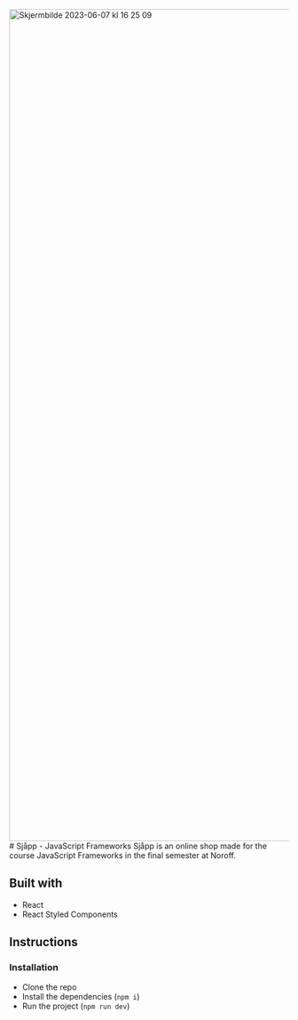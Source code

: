 <img width="1497" alt="Skjermbilde 2023-06-07 kl  16 25 09" src="https://github.com/mathildeew/js-frameworks-ca/assets/94295012/8ba2283c-eba2-415e-8324-8e47c583f01f">
# Sjåpp - JavaScript Frameworks
Sjåpp is an online shop made for the course JavaScript Frameworks in the final semester at Noroff.

## Built with

- React
- React Styled Components

## Instructions

### Installation

- Clone the repo
- Install the dependencies (`npm i`)
- Run the project (`npm run dev`)
